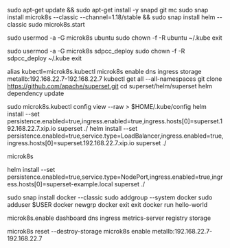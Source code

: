 
sudo apt-get update && sudo apt-get install -y snapd git mc
sudo snap install microk8s --classic --channel=1.18/stable && sudo snap install helm --classic
sudo microk8s.start

sudo usermod -a -G microk8s ubuntu
sudo chown -f -R ubuntu ~/.kube
exit

sudo usermod -a -G microk8s sdpcc_deploy
sudo chown -f -R sdpcc_deploy ~/.kube
exit

alias kubectl=microk8s.kubectl
microk8s enable dns ingress storage metallb:192.168.22.7-192.168.22.7 
kubectl get all --all-namespaces
git clone https://github.com/apache/superset.git
cd superset/helm/superset
helm dependency update


sudo microk8s.kubectl config view --raw > $HOME/.kube/config
helm install --set persistence.enabled=true,ingress.enabled=true,ingress.hosts[0]=superset.192.168.22.7.xip.io  superset ./
helm install --set persistence.enabled=true,service.type=LoadBalancer,ingress.enabled=true,ingress.hosts[0]=superset.192.168.22.7.xip.io  superset ./


microk8s

helm install --set persistence.enabled=true,service.type=NodePort,ingress.enabled=true,ingress.hosts[0]=superset-example.local  superset ./


sudo snap install docker --classic
sudo addgroup --system docker
sudo adduser $USER docker
newgrp docker
exit
exit
docker run hello-world



microk8s.enable  dashboard  dns ingress  metrics-server  registry  storage



microk8s reset --destroy-storage
microk8s enable metallb:192.168.22.7-192.168.22.7 
